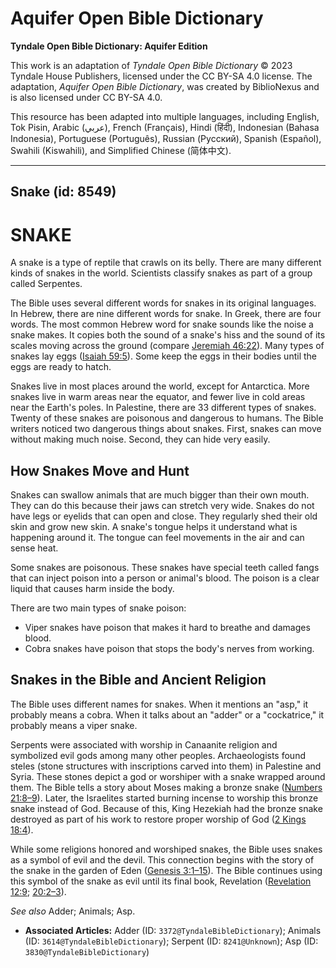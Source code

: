 # Aquifer Open Bible Dictionary

**Tyndale Open Bible Dictionary: Aquifer Edition**

This work is an adaptation of *Tyndale Open Bible Dictionary* © 2023 Tyndale House Publishers, licensed under the CC BY\-SA 4\.0 license. The adaptation, *Aquifer Open Bible Dictionary*, was created by BiblioNexus and is also licensed under CC BY\-SA 4\.0\.

This resource has been adapted into multiple languages, including English, Tok Pisin, Arabic (عربي), French (Français), Hindi (हिंदी), Indonesian (Bahasa Indonesia), Portuguese (Português), Russian (Русский), Spanish (Español), Swahili (Kiswahili), and Simplified Chinese (简体中文).



--------------------------------

## Snake (id: 8549)

SNAKE
=====

A snake is a type of reptile that crawls on its belly. There are many different kinds of snakes in the world. Scientists classify snakes as part of a group called Serpentes.

The Bible uses several different words for snakes in its original languages. In Hebrew, there are nine different words for snake. In Greek, there are four words. The most common Hebrew word for snake sounds like the noise a snake makes. It copies both the sound of a snake's hiss and the sound of its scales moving across the ground (compare [Jeremiah 46:22](https://ref.ly/Jer46:22)). Many types of snakes lay eggs ([Isaiah 59:5](https://ref.ly/Isa59:5)). Some keep the eggs in their bodies until the eggs are ready to hatch.

Snakes live in most places around the world, except for Antarctica. More snakes live in warm areas near the equator, and fewer live in cold areas near the Earth's poles. In Palestine, there are 33 different types of snakes. Twenty of these snakes are poisonous and dangerous to humans. The Bible writers noticed two dangerous things about snakes. First, snakes can move without making much noise. Second, they can hide very easily.

How Snakes Move and Hunt
------------------------

Snakes can swallow animals that are much bigger than their own mouth. They can do this because their jaws can stretch very wide. Snakes do not have legs or eyelids that can open and close. They regularly shed their old skin and grow new skin. A snake's tongue helps it understand what is happening around it. The tongue can feel movements in the air and can sense heat.

Some snakes are poisonous. These snakes have special teeth called fangs that can inject poison into a person or animal's blood. The poison is a clear liquid that causes harm inside the body.

There are two main types of snake poison:

* Viper snakes have poison that makes it hard to breathe and damages blood.
* Cobra snakes have poison that stops the body's nerves from working.

Snakes in the Bible and Ancient Religion
----------------------------------------

The Bible uses different names for snakes. When it mentions an "asp," it probably means a cobra. When it talks about an "adder" or a "cockatrice," it probably means a viper snake.

Serpents were associated with worship in Canaanite religion and symbolized evil gods among many other peoples. Archaeologists found steles (stone structures with inscriptions carved into them) in Palestine and Syria. These stones depict a god or worshiper with a snake wrapped around them. The Bible tells a story about Moses making a bronze snake ([Numbers 21:8–9](https://ref.ly/Num21:8-Num21:9)). Later, the Israelites started burning incense to worship this bronze snake instead of God. Because of this, King Hezekiah had the bronze snake destroyed as part of his work to restore proper worship of God ([2 Kings 18:4](https://ref.ly/2Kgs18:4)).

While some religions honored and worshiped snakes, the Bible uses snakes as a symbol of evil and the devil. This connection begins with the story of the snake in the garden of Eden ([Genesis 3:1–15](https://ref.ly/Gen3:1-Gen3:15)). The Bible continues using this symbol of the snake as evil until its final book, Revelation ([Revelation 12:9](https://ref.ly/Rev12:9); [20:2–3](https://ref.ly/Rev20:2-Rev20:3)).

*See also* Adder; Animals; Asp.

* **Associated Articles:** Adder (ID: `3372@TyndaleBibleDictionary`); Animals (ID: `3614@TyndaleBibleDictionary`); Serpent (ID: `8241@Unknown`); Asp (ID: `3830@TyndaleBibleDictionary`)

